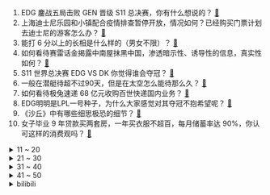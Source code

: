1. EDG 鏖战五局击败 GEN 晋级 S11 总决赛，你有什么想说的？ [:link:](https://www.zhihu.com/question/495731848)
2. 上海迪士尼乐园和小镇配合疫情排查暂停开放，情况如何？已经购买门票计划去迪士尼的游客怎么办？ [:link:](https://www.zhihu.com/question/495719972)
3. 能打 6 分以上的长相是什么样的（男女不限）？ [:link:](https://www.zhihu.com/question/50891612)
4. 如何看待赛雷话金揭露中南屋抹黑中国，渗透暗示性、诱导性的信息，真实性如何？ [:link:](https://www.zhihu.com/question/494714843)
5. S11 世界总决赛 EDG VS DK 你觉得谁会夺冠？ [:link:](https://www.zhihu.com/question/495774004)
6. 一般在潜艇待超不过90天，但是在太空怎么能待那么久？ [:link:](https://www.zhihu.com/question/465762854)
7. 如何看待极兔速递 68 亿元收购百世快递国内业务？ [:link:](https://www.zhihu.com/question/495353576)
8. EDG明明是LPL一号种子，为什么大家感觉对其夺冠不抱希望呢？ [:link:](https://www.zhihu.com/question/494713768)
9. 《沙丘》中有哪些细思极恐的细节？ [:link:](https://www.zhihu.com/question/493540589)
10. 女子毕业 9 年贷款买两套房，一年买衣服不超百，每月储蓄率达 90%，你认可这样的消费观吗？ [:link:](https://www.zhihu.com/question/494884237)
<details>
<summary>11 ~ 20</summary>

11. 侄子要换肾，我配型合适，而我才20岁刚大二，我该怎么办？ [:link:](https://www.zhihu.com/question/493115676)
12. 怎么改变自己那种怂怂懦弱的气质？ [:link:](https://www.zhihu.com/question/494092149)
13. 去除内脏脂肪，跑步是不是最好的方法？ [:link:](https://www.zhihu.com/question/427095682)
14. 有哪些适合年轻人穿的男装服装品牌？ [:link:](https://www.zhihu.com/question/27214479)
15. 韩国将开启与新冠共存模式，回归正常生活秩序，怎么看待这一举措？韩国疫情未来走向如何？ [:link:](https://www.zhihu.com/question/494819037)
16. 如何看待Google下一代人工智能架构Pathways? [:link:](https://www.zhihu.com/question/495386434)
17. 为什么总有玩家怀念S8的IG？ [:link:](https://www.zhihu.com/question/493494356)
18. 双十一，realme 手机买哪款最划算？ [:link:](https://www.zhihu.com/question/495227972)
19. 今年双十一iphone12 128G大概会是什么价格？ [:link:](https://www.zhihu.com/question/488576398)
20. 我国首次实现从一氧化碳到蛋白质的合成，形成万吨级工业产能，这一突破进展具有哪些重大意义？ [:link:](https://www.zhihu.com/question/495671881)
</details>
<details>
<summary>21 ~ 30</summary>

21. 鄂尔多斯回应年薪 60 万招清华、北大毕业生当中小学教师「我们负担得起」，高薪招聘中小学老师是趋势吗？ [:link:](https://www.zhihu.com/question/495673930)
22. 如何看待浙江理工大学国奖特别奖得主赵跃鹏？ [:link:](https://www.zhihu.com/question/494281460)
23. 如果 EDG 在世界赛夺冠，跟 iG 和 FPX 的冠军含金量相比如何？ [:link:](https://www.zhihu.com/question/494974426)
24. NBA 乔丹要是放在当今联盟，还能封神吗？ [:link:](https://www.zhihu.com/question/494003731)
25. 《沙丘》上映后为什么会出现口碑两极分化的情况？ [:link:](https://www.zhihu.com/question/494153189)
26. 教师资格证为什么这么多的69分呢？ [:link:](https://www.zhihu.com/question/359952971)
27. 大学生如何自学Photoshop？ [:link:](https://www.zhihu.com/question/285720498)
28. iPhone 13 4G 内存够用吗？能用3年吗？ [:link:](https://www.zhihu.com/question/487044893)
29. 你收藏了哪些很惊艳的文案吗？ [:link:](https://www.zhihu.com/question/487377112)
30. 如何看待《长津湖》票房超李焕英，暂列中国影史票房榜第二？ [:link:](https://www.zhihu.com/question/495443796)
</details>
<details>
<summary>31 ~ 40</summary>

31. 双十一预售已经付了定金，但不想要了，怎么退款？ [:link:](https://www.zhihu.com/question/67870409)
32. 去哪里旅行让你体会到了「繁花似锦觅安宁，淡云流水度此生」？ [:link:](https://www.zhihu.com/question/494839412)
33. 山姆会员店（sam's club）有什么值得买的东西？ [:link:](https://www.zhihu.com/question/58897556)
34. 为什么游戏《原神》里的冰之女皇要用不愉快的方式拿神之心呢？ [:link:](https://www.zhihu.com/question/494677043)
35. 你哪一刻觉得自己很孤独？ [:link:](https://www.zhihu.com/question/277508190)
36. 如何以「听说，我是你的小说男主？」为开头写一个小说？ [:link:](https://www.zhihu.com/question/488099382)
37. 有什么看似悲伤实则很搞笑的故事? [:link:](https://www.zhihu.com/question/334776651)
38. 怎样评价《这就是街舞》第四季总决赛? [:link:](https://www.zhihu.com/question/495631331)
39. S11 半决赛 DK 3:2 T1 晋级总决赛，如何评价这场比赛？ [:link:](https://www.zhihu.com/question/495584505)
40. 到底应该如何培养一个优秀的小孩？ [:link:](https://www.zhihu.com/question/493975306)
</details>
<details>
<summary>41 ~ 50</summary>

41. 张爱玲的天才表现在何处? [:link:](https://www.zhihu.com/question/293815541)
42. 铁路儿童客票拟由身高划分改为以年龄划分，为什么会这么调整？会带来哪些影响？ [:link:](https://www.zhihu.com/question/495654679)
43. 在家可以跟孩子做什么游戏？ [:link:](https://www.zhihu.com/question/391201046)
44. 《飘》中有哪些让你印象深刻的话？ [:link:](https://www.zhihu.com/question/271680301)
45. 安徽一学校发现弃婴被从楼上摔下，刑警队表示遗弃者系学生，具体情况如何？遗弃者需承担怎样的法律责任？ [:link:](https://www.zhihu.com/question/494638624)
46. 文学功底强的人是否会在吵架中占上风？ [:link:](https://www.zhihu.com/question/411665825)
47. 有哪些你觉得是人间绝句的诗词？ [:link:](https://www.zhihu.com/question/287378875)
48. 四岁的孩子，老师留作业，半页数字描红，孩子自己不想写，该不该逼他? [:link:](https://www.zhihu.com/question/494876754)
49. 呼兰的脱口秀水平如何？ [:link:](https://www.zhihu.com/question/342670252)
50. 卢俊义在家练武成了天下第一，合理吗？ [:link:](https://www.zhihu.com/question/494715870)
</details><details>
<summary>bilibili</summary>

1. 史上最离谱随机挑战！居然随机到花少北蹭饭...【第六期】 [:link:](//www.bilibili.com/video/BV13T4y1d741)
2. 干！净！又！卫！生！的芦荟汁！送给史上最爱蹭饭的朋友们 [:link:](//www.bilibili.com/video/BV1YP4y1L71D)
3. 【时代少年团】《光环中的少年——“踯躅”》（上） [:link:](//www.bilibili.com/video/BV1eP4y1b7Pt)
4. 元 辅 导 [:link:](//www.bilibili.com/video/BV1XF411e7bs)
5. 为了拍到烟花爆炸中心的画面，我们炸了两台穿越机！ [:link:](//www.bilibili.com/video/BV1434y1o7Fu)
6. 《 业 界 良 心 》 [:link:](//www.bilibili.com/video/BV1mb4y1h79x)
7. 【简 单 填 词】新华社「Tough Love」后妈茶话会之：中美抗疫差距 [:link:](//www.bilibili.com/video/BV1oL411g7gS)
8. 7位主演，3个影帝！没有女主，却火爆全国！《士兵突击》P1 [:link:](//www.bilibili.com/video/BV1VR4y1n76Q)
9. 这个游戏出现在21世纪还是过于早了 [:link:](//www.bilibili.com/video/BV1jF411a72T)
10. 当新华社小姐姐用《后妈茶话会》唱出中美抗疫差距 [:link:](//www.bilibili.com/video/BV1bQ4y1Q7Gk)
<details>
<summary>11 ~ 20</summary>

11. 离家出走半年 ，400万粉不干了！！ [:link:](//www.bilibili.com/video/BV1cf4y137JG)
12. 【亮记生物鉴定】网络热传生物鉴定35 [:link:](//www.bilibili.com/video/BV12T4y1R71Y)
13. 【600W粉抽奖】感谢大家的支持。 [:link:](//www.bilibili.com/video/BV1kv411u7gn)
14. 116元的小猪佩奇游戏 [:link:](//www.bilibili.com/video/BV1mQ4y1q783)
15. 聊聊英国历史及英国资产阶级革命 [:link:](//www.bilibili.com/video/BV1Bq4y1R7H7)
16. 杀手：嗯？目标呢？？ [:link:](//www.bilibili.com/video/BV1AT4y1d7TR)
17. 20万买我女儿的命，我该怎么办？在线等.... [:link:](//www.bilibili.com/video/BV13r4y1C7SJ)
18. 探访全球最贵牛排，黄金战斧！！10000元一块的牛排什么味道？ [:link:](//www.bilibili.com/video/BV1cR4y1n72n)
19. 帅小伙《 高 端 料 理 》 [:link:](//www.bilibili.com/video/BV1QF411e72P)
20. 这也有人做？你可能没看过的小众视频类型大赏！ [:link:](//www.bilibili.com/video/BV1W34y1o7BQ)
</details>
<details>
<summary>21 ~ 30</summary>

21. 【诸神黄昏】如何永久告别流氓软件？全网最强流氓软件清除攻略！！！ [:link:](//www.bilibili.com/video/BV1AL4y1z7rv)
22. 中美抗疫差距唱出来，网友直呼：“太炸了！” [:link:](//www.bilibili.com/video/BV1Pr4y1C7BR)
23. 这要是能火！我就做满汉全席！ [:link:](//www.bilibili.com/video/BV1NU4y1g76Y)
24. 《原神》角色演示-「托马：烈火捍御」 [:link:](//www.bilibili.com/video/BV1KQ4y1S7WS)
25. 开一个新号刷B站，多久能刷到我自己？ [:link:](//www.bilibili.com/video/BV1fL4y1i7Km)
26. 一个动作让鼻塞快速通气！附简单高效的止鼻涕方法推荐 [:link:](//www.bilibili.com/video/BV1Mu411o7mY)
27. 后厨全是泰国人？原汁原味的东南亚菜【怎么这么值ep33-泰廊】 [:link:](//www.bilibili.com/video/BV19L4y1i7uF)
28. 胡桃单曲《嗷》Remix [:link:](//www.bilibili.com/video/BV1cr4y1C7MN)
29. 这些年的经历是如此难忘，这是一位粉丝剪辑，谢谢粉丝花时间制作 [:link:](//www.bilibili.com/video/BV1C34y1o7FG)
30. 这不是PPT技术，是PPT魔术吧 [:link:](//www.bilibili.com/video/BV1Pq4y1R7xu)
</details>
<details>
<summary>31 ~ 40</summary>

31. 【全网最细，不细抽我】我算出了刘星的家有多大？b站第一人 [:link:](//www.bilibili.com/video/BV1Ab4y1a7iY)
32. “本以为是恶毒后妈，没想到她在偷偷爱你”【国王排名】 [:link:](//www.bilibili.com/video/BV1yb4y1b7Yu)
33. 骂皇帝骂到被皇帝点赞是什么人才？【课本猛男06】 [:link:](//www.bilibili.com/video/BV1kQ4y1q7B7)
34. 【原地去势级】不要笑挑战，吃饭喝水慎入！笑岔气一概不负责！ [:link:](//www.bilibili.com/video/BV1EU4y1c7XL)
35. 羊 超 越 [:link:](//www.bilibili.com/video/BV19Q4y1U7aM)
36. 胃溃疡会不会导致叛逃？【硬核狠人13】 [:link:](//www.bilibili.com/video/BV1zq4y1r7DW)
37. 厦大｜我用虚高的分数线买了四年浪漫 [:link:](//www.bilibili.com/video/BV1Mb4y1a7pv)
38. 【4K60FPS】共和时代《Counting Stars》核能现场！一起来数星星吧！ [:link:](//www.bilibili.com/video/BV1YP4y1L7mW)
39. 超过1000万个方块，在地图上播放零元购！！ [:link:](//www.bilibili.com/video/BV1f44y1v7rW)
40. 金箔里面真的有黄金吗？化身炼金师给大家看看我又怎么亏的 [:link:](//www.bilibili.com/video/BV1bv411u7Lv)
</details>
<details>
<summary>41 ~ 50</summary>

41. 【真·后续】校 长 室 !  0 元 变！ [:link:](//www.bilibili.com/video/BV1YT4y1R79T)
42. ⚡本 草 纲 目⚡ [:link:](//www.bilibili.com/video/BV1zv411u7qA)
43. 吓到尖叫！日式恐怖游戏玩过没？ [:link:](//www.bilibili.com/video/BV1h34y1o7oh)
44. 【原神】胡桃爆率翻倍！2套方案，最低成本抽取胡桃 [:link:](//www.bilibili.com/video/BV1rL4y1i71M)
45. 这 年 头 ，连 神 仙 都 内 卷 成 这 样 了 ？！ [:link:](//www.bilibili.com/video/BV1bq4y1R7nZ)
46. 危！用真水替换假水…女友没发现直接泼丈母娘衣服上了！ [:link:](//www.bilibili.com/video/BV1nQ4y1Q7ee)
47. 当我用女声去鬼屋给模仿我的npc上一课 [:link:](//www.bilibili.com/video/BV1wh41187vG)
48. 肘，跟我进屋 [:link:](//www.bilibili.com/video/BV1bq4y1R7K4)
49. 知名Up主被CIA盯上了？？ [:link:](//www.bilibili.com/video/BV1u44y1i7yg)
50. 小潮tEam大考试！ [:link:](//www.bilibili.com/video/BV1Mq4y1V7Xg)
</details>
<details>
<summary>51 ~ 60</summary>

51. 当老师在几百人的数学课上放我的视频 [:link:](//www.bilibili.com/video/BV1sq4y1G7sC)
52. 试玩米哈游新作! 《崩坏: 星穹铁道》首测体验报告！ [:link:](//www.bilibili.com/video/BV1eF411e791)
53. 学琴时长：1秒 vs 10年 [:link:](//www.bilibili.com/video/BV1Lq4y1R7T4)
54. 【英雄联盟】梦龙乐队 x双城之战全球主题曲《Enemy》 MV [:link:](//www.bilibili.com/video/BV15F411e7L8)
55. 【INTO1 刘彰 x 反派初始化】原创曲《潘洛斯》燃炸登场！为爱发电⚡️ [:link:](//www.bilibili.com/video/BV1rQ4y1q7p9)
56. EDG如何战胜GEN？60场录像130多个眼位带你剖析GEN [:link:](//www.bilibili.com/video/BV1bQ4y1q7Ja)
57. 汤姆：法庭上禁止0元购！！！ [:link:](//www.bilibili.com/video/BV1UQ4y1U7gw)
58. “心心念念 不忘翩翩” 公孙离新国风舞！一起来欣赏阿离姐姐的绝美舞姿！ [:link:](//www.bilibili.com/video/BV1bq4y1R7DH)
59. 【啊粥】人民的名义08：沙瑞金的领导力到底有多强？ [:link:](//www.bilibili.com/video/BV1mQ4y1q74j)
60. 【鸡蛋灌饼】这个就叫做专业！！！ [:link:](//www.bilibili.com/video/BV1hQ4y1q79h)
</details>
<details>
<summary>61 ~ 70</summary>

61. 那年大家十五十六岁，演奏了《打上花火》 [:link:](//www.bilibili.com/video/BV1cf4y1u7hg)
62. 【MC短片】我的世界：真正的和平模式 - 来自末地的朋友 [:link:](//www.bilibili.com/video/BV1Bq4y1G7wM)
63. 【原神手书】达达利亚「这鲜血，由谁来品尝？」 [:link:](//www.bilibili.com/video/BV13L4y1z74z)
64. （这也能解说？！）史上最燃的弹珠大赛【第七弹】究极激烈，残酷厮杀，疑似假赛？ [:link:](//www.bilibili.com/video/BV1TP4y1j7gP)
65. 【那些令人难忘的BOSS战】第三十九集·猎天使魔女2·篇 [:link:](//www.bilibili.com/video/BV1bu411o7PH)
66. 【第一人称创意】 有魔法就是可以为所欲为 [:link:](//www.bilibili.com/video/BV1Hr4y117FM)
67. 【盘点】哈利波特信息量最大的1分钟，隐藏了多少细节？丨列文虎克17丨死亡圣器下④ [:link:](//www.bilibili.com/video/BV1rv411u7Nb)
68. 高中生的作词能力有多强 [:link:](//www.bilibili.com/video/BV1qL4y1i7We)
69. “这是一个审核了五年的鬼畜视频” [:link:](//www.bilibili.com/video/BV1xf4y1u7UB)
70. 【每天一遍, 想不瘦都难!】30分钟站立无跑跳有氧暴汗燃脂操, 新手/大基数友好（韩小四） [:link:](//www.bilibili.com/video/BV1jF411e7KS)
</details>
<details>
<summary>71 ~ 80</summary>

71. 女生宿舍之社交牛逼症 [:link:](//www.bilibili.com/video/BV13L4y1z7Ss)
72. 用300只虾做一碗面！怎么一只虾也看不见？？？ [:link:](//www.bilibili.com/video/BV1QL4y1i7E6)
73. 《第一炉香》：舔狗是没有好下场的！ [:link:](//www.bilibili.com/video/BV1hq4y1G7qw)
74. 美国医生：这是17世纪的拔牙术！（挥棒 [:link:](//www.bilibili.com/video/BV1AL4y1z7B7)
75. 快30了，趁着身体还硬朗直接莽去西藏！！ [:link:](//www.bilibili.com/video/BV1DU4y1u7Dn)
76. 这……这也太可爱了吧！ [:link:](//www.bilibili.com/video/BV1hh411875C)
77. 克 辅 导 [:link:](//www.bilibili.com/video/BV1m44y1v7wV)
78. “此曲一出，生草无数” [:link:](//www.bilibili.com/video/BV1U34y1m7UN)
79. 让子弹飞第二部？《马邦德：无暇赴死》终极预告泄漏～ [:link:](//www.bilibili.com/video/BV1Wq4y1R7X1)
80. “拜托了 以后不要再这么冲动了”｜《喜帖街》Cover. 谢安琪 [:link:](//www.bilibili.com/video/BV1N44y1i7NE)
</details>
<details>
<summary>81 ~ 90</summary>

81. 【越来越离谱系列二】《头号玩家》 [:link:](//www.bilibili.com/video/BV1aU4y1u7Mq)
82. 离谱了：1000块一根虾 油炸出来会是什么味道 [:link:](//www.bilibili.com/video/BV1ZP4y1L7PW)
83. 【原神手书】爷，被举报了 [:link:](//www.bilibili.com/video/BV1U3411r7YU)
84. 五花肉蘸糖吃？英国公婆因为甜还是咸吵起来了！ [:link:](//www.bilibili.com/video/BV1DL4y1B7iG)
85. 历时半年!玩家自制LOL特效短片！ [:link:](//www.bilibili.com/video/BV1d44y1v7sp)
86. 当你合成出的武器和工具是残缺的！ [:link:](//www.bilibili.com/video/BV1zq4y1G73k)
87. iPad mini 6 天生学渣 越用越拉 [:link:](//www.bilibili.com/video/BV1d34y1m7tc)
88. 帅小伙想扮鬼整蛊人，没想到不小心吓到了老爸，结果... [:link:](//www.bilibili.com/video/BV16U4y1u7h2)
89. 谭sir全球华语区巡导，广州人民好热情 [:link:](//www.bilibili.com/video/BV11F411e7Dx)
90. 【傻fufu】ばんばん!ばばーん! [:link:](//www.bilibili.com/video/BV1yb4y1b7Bx)
</details>
<details>
<summary>91 ~ 100</summary>

91. 《关于学校让我们宿舍拍戒烟宣传片这件事》 [:link:](//www.bilibili.com/video/BV1hF411e7t1)
92. 国家二级保护动物——赤狐，俗称“火狐狸”拍摄过程中以为我受伤主动靠近，不怕生人。 [:link:](//www.bilibili.com/video/BV1RT4y1R7sD)
93. 终于轮到我仁！拜仁慕尼黑正式入驻B站 [:link:](//www.bilibili.com/video/BV19u411d75k)
94. 《劝酒大会》 [:link:](//www.bilibili.com/video/BV1yP4y1L7B5)
95. 【特利迦奥特曼吐槽】生活还得继续，然而她只想——逃离 [:link:](//www.bilibili.com/video/BV1qF411e7TZ)
96. 球状puzzle，十级难度 [:link:](//www.bilibili.com/video/BV16Q4y1q7dA)
97. 评分2.3！史上最丑陋动画！看完我直接怀疑人生！ [:link:](//www.bilibili.com/video/BV1WL4y1q7CF)
98. 中国人不骗中国人是什么梗【梗指南】 [:link:](//www.bilibili.com/video/BV1X3411r7PN)
99. 双屏操作，一次坑7个队友！ [:link:](//www.bilibili.com/video/BV1oS4y1R7Xt)
100. 功夫牛人，挑战徒手撕砖，臂力惊人 [:link:](//www.bilibili.com/video/BV1MT4y1d71z)
</details></details>